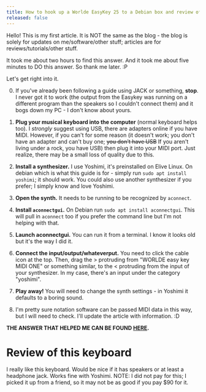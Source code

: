 ```yaml
---
title: How to hook up a Worlde EasyKey 25 to a Debian box and review of Worlde EasyKey 25.
released: false
---
```


Hello! This is my first article. It is NOT the same as the blog - the blog is solely for updates on me/software/other stuff; articles are for
reviews/tutorials/other stuff.

It took me about two hours to find this answer. And it took me about five minutes to DO this answer. So thank me later. :P

Let's get right into it.

0. If you've already been following a guide using JACK or something, **stop**. I never got it to work (the output from the Easykey was running on a different program
than the speakers so I couldn't connect them) and it bogs down my PC - I don't know about yours.

1. **Plug your musical keyboard into the computer** (normal keyboard helps too). I _strongly_ suggest using USB, there are adapters online if you have MIDI. However,
if you can't for some reason (it doesn't work; you don't have an adapter and can't buy one; ~~you don't have USB~~ If you aren't living under a rock, you have USB)
then plug it into your MIDI port. Just realize, there may be a small loss of quality due to this.

2. **Install a synthesizer.** I use Yoshimi, it's preinstalled on Elive Linux. On debian which is what this guide is for - simply run `sudo apt install yoshimi`; it
should work. You could also use another synthesizer if you prefer; I simply know and love Yoshimi.

3. **Open the synth.** It needs to be running to be recognized by `aconnect`.

4. **Install `aconnectgui`.** On Debian run `sudo apt install aconnectgui`. This will pull in `aconnect` too if you prefer the command line but I'm not helping
with that.

5. **Launch aconnectgui.** You can run it from a terminal. I know it looks old but it's the way I did it.

6. **Connect the input/output/whateverput.** You need to click the cable icon at the top. Then, drag the \> protruding from "WORLDE easy key MIDI ONE" or something
similar, to the \< protruding from the input of your synthesizer. In my case, there's an input under the category "yoshimi".

7. **Play away!** You will need to change the synth settings - in Yoshimi it defaults to a boring sound.

8. I'm pretty sure notation software can be passed MIDI data in this way, but I will need to check. I'll update the article with information. :D

**THE ANSWER THAT HELPED ME CAN BE FOUND [HERE](https://askubuntu.com/a/236221/1034629).**


# Review of this keyboard
I really like this keyboard. Would be nice if it has speakers or at least a headphone jack. Works fine with Yoshimi. NOTE: I did not pay for this; I picked it up from a friend, so it may not be as good if you pay $90 for it. 
